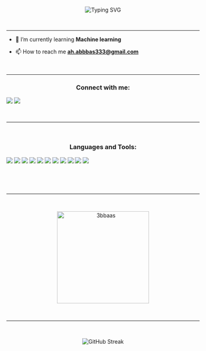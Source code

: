 <br>
<p align="center">
<a><img src="https://readme-typing-svg.demolab.com?font=Brush+Script+MT &size=40&pause=900&color=EEF772E2&center=true&vCenter=true&random=false&width=600&height=59&lines=Hi+&#128075;+I'm+3bbas;CS+Student+&#128187;;Love+to+learn+new+things;Competitive+Programmer;ECPC+Finalist" alt="Typing SVG" /></a>
</p>

 <hr>

- 🌱 I’m currently learning **Machine learning**

- 📫 How to reach me **ah.abbbas333@gmail.com**

 <hr>

<h3 align="center">Connect with me:</h3>

![](https://img.shields.io/badge/Codeforces-1F8ACB?style=plastic&logo=codeforces&logoColor=ffffff&labelColor=black&color=d9bc00&link=https%3A%2F%2Fcodeforces.com%2Fprofile%2F3bbas)
![](https://img.shields.io/badge/linkedin-0A66C2?style=plastic&logo=linkedin&logoColor=ffffff&labelColor=black&link=https%3A%2F%2Flinkedin.com%2Fin%2Fa7med-3bbas)

<br><hr> <br>
<h3 align="center">Languages and Tools:</h3>

![](https://img.shields.io/badge/-HTML5-%2523E44D27%3F?style=plastic&logo=html5&logoColor=ffffff&labelColor=black&color=%23ffb300)
![](https://img.shields.io/badge/Linux-FCC624?style=plastic&logo=linux&logoColor=ffffff&labelColor=black&color=cc9c18)
![](https://img.shields.io/badge/Python-3776AB?style=plastic&logo=python&logoColor=ffffff&labelColor=black&color=1866cc)
![](https://img.shields.io/badge/CSS3-1572B6?style=plastic&logo=css3&logoColor=ffffff&labelColor=black&color=006eff)
![](https://img.shields.io/badge/JavaScript-F7DF1E?style=plastic&logo=javascript&logoColor=ffffff&labelColor=black&color=ffcf4d)
![](https://img.shields.io/badge/C%2B%2B-00599C?style=plastic&logo=c%2B%2B&logoColor=ffffff&labelColor=black&color=0800ff)
![](https://img.shields.io/badge/Windows-0078D6?style=plastic&logo=windows&logoColor=ffffff&labelColor=black&color=1438c9)
![](https://img.shields.io/badge/notion-fff?style=plastic&logo=notion&logoColor=ffffff&labelColor=black&color=white)
![](https://img.shields.io/badge/VS%20Code-007ACC?style=plastic&logo=visual-studio-code&logoColor=ffffff&labelColor=black&color=000d80)
![](https://img.shields.io/badge/SQL-CC2927?style=plastic&logo=microsoftsqlserver&logoColor=ffffff&labelColor=black&color=d43747)
![](https://img.shields.io/badge/node.js-339933?style=plastic&logo=nodedotjs&logoColor=ffffff&labelColor=black&color=267026)


 <!-- <p align="center"> <a href="https://www.cprogramming.com/" target="_blank" rel="noreferrer"> <img src="https://raw.githubusercontent.com/devicons/devicon/master/icons/c/c-original.svg" alt="c" width="40" height="40"/> </a> <a href="https://www.w3schools.com/cpp/" target="_blank" rel="noreferrer"> <img src="https://raw.githubusercontent.com/devicons/devicon/master/icons/cplusplus/cplusplus-original.svg" alt="cplusplus" width="40" height="40"/> </a> <a href="https://git-scm.com/" target="_blank" rel="noreferrer"> <img src="https://www.vectorlogo.zone/logos/git-scm/git-scm-icon.svg" alt="git" width="40" height="40"/> </a> <a href="https://www.w3.org/html/" target="_blank" rel="noreferrer"> <img src="https://raw.githubusercontent.com/devicons/devicon/master/icons/html5/html5-original-wordmark.svg" alt="html5" width="40" height="40"/> </a> <a href="https://www.java.com" target="_blank" rel="noreferrer"> <img src="https://raw.githubusercontent.com/devicons/devicon/master/icons/java/java-original.svg" alt="java" width="40" height="40"/> </a> <a href="https://www.linux.org/" target="_blank" rel="noreferrer"> <img src="https://raw.githubusercontent.com/devicons/devicon/master/icons/linux/linux-original.svg" alt="linux" width="40" height="40"/> </a> <a href="https://www.microsoft.com/en-us/sql-server" target="_blank" rel="noreferrer"> <img src="https://www.svgrepo.com/show/303229/microsoft-sql-server-logo.svg" alt="mssql" width="40" height="40"/> </a> <a href="https://nodejs.org" target="_blank" rel="noreferrer"> <img src="https://raw.githubusercontent.com/devicons/devicon/master/icons/nodejs/nodejs-original-wordmark.svg" alt="nodejs" width="40" height="40"/> </a> <a href="https://www.python.org" target="_blank" rel="noreferrer"> <img src="https://raw.githubusercontent.com/devicons/devicon/master/icons/python/python-original.svg" alt="python" width="40" height="40"/> </a> -->
	
</p>
<br><hr> <br>
<p align="center">
	  <img src="https://github-readme-stats.vercel.app/api?username=3bbaas&theme=one_dark_pro&show_icons=true" alt="3bbaas" height="240px"/>
</p>

 <br>

 <hr>

 <br>
 
<p align="center">
 <a><img src="https://streak-stats.demolab.com?user=3bbaas&theme=github-dark-blue&hide_border=true&date_format=j%20M%5B%20Y%5D" alt="GitHub Streak" /></a>
 </p>
